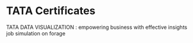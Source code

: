 # TATA Certificates
TATA DATA VISUALIZATION : empowering business with effective insights job simulation on forage
